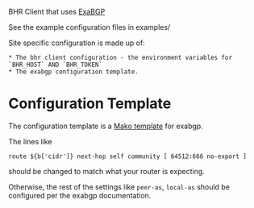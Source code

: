 BHR Client that uses [ExaBGP](https://github.com/Exa-Networks/exabgp)

See the example configuration files in examples/

Site specific configuration is made up of:

    * The bhr client configuration - the environment variables for `BHR_HOST` AND `BHR_TOKEN`
    * The exabgp configuration template.

Configuration Template
======================
The configuration template is a [Mako template](http://docs.makotemplates.org/en/latest/syntax.html) for exabgp.

The lines like

    route ${b['cidr']} next-hop self community [ 64512:666 no-export ]

should be changed to match what your router is expecting.

Otherwise, the rest of the settings like `peer-as`, `local-as` should be
configured per the exabgp documentation.
